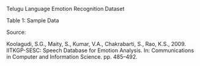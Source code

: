 Telugu Language Emotion Recognition Dataset

Table 1: Sample Data


Source:

Koolagudi, S.G., Maity, S., Kumar, V.A., Chakrabarti, S., Rao, K.S., 2009. IITKGP-SESC: Speech Database for Emotion Analysis. In: Communications in Computer and Information Science. pp. 485–492.
